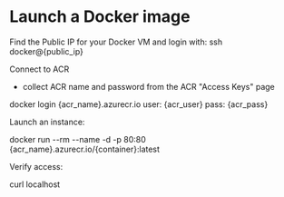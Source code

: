 # Launch a Docker image

Find the Public IP for your Docker VM and login with:
ssh docker@{public_ip}

Connect to ACR
 - collect ACR name and password from the ACR "Access Keys" page

docker login {acr_name}.azurecr.io
user: {acr_user}
pass: {acr_pass}

Launch an instance:

docker run --rm --name -d -p 80:80 {acr_name}.azurecr.io/{container}:latest

Verify access:

curl localhost

